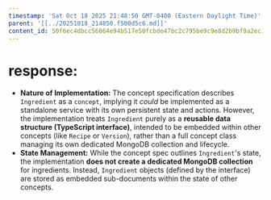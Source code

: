 ```yaml
---
timestamp: 'Sat Oct 18 2025 21:48:50 GMT-0400 (Eastern Daylight Time)'
parent: '[[../20251018_214850.f500d5c6.md]]'
content_id: 50f6ec4dbcc56864e94b517e50fcbde47bc2c795be9c9e8d2b9bf9a2ec1de427
---
```


# response:

* **Nature of Implementation:** The concept specification describes `Ingredient` as a `concept`, implying it *could* be implemented as a standalone service with its own persistent state and actions. However, the implementation treats `Ingredient` purely as a **reusable data structure (TypeScript interface)**, intended to be embedded within other concepts (like `Recipe` or `Version`), rather than a full concept class managing its own dedicated MongoDB collection and lifecycle.
* **State Management:** While the concept spec outlines `Ingredient`'s state, the implementation **does not create a dedicated MongoDB collection** for ingredients. Instead, `Ingredient` objects (defined by the interface) are stored as embedded sub-documents within the state of other concepts.
